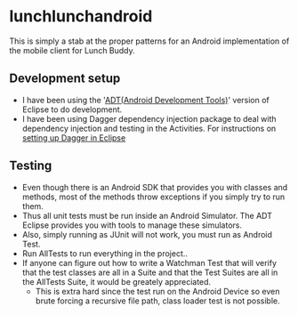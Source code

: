 lunchlunchandroid
=================

This is simply a stab at the proper patterns for an Android implementation of the mobile client for Lunch Buddy.

## Development setup
- I have been using the '[ADT(Android Development Tools)](http://developer.android.com/sdk/installing/bundle.html)' version of Eclipse to do development.
- I have been using Dagger dependency injection package to deal with dependency injection and testing in the Activities. For instructions on [setting up Dagger in Eclipse](http://www.thekeyconsultant.com/2013/09/adding-dagger-to-your-android-project.html)

## Testing
- Even though there is an Android SDK that provides you with classes and methods, most of the methods throw exceptions if you simply try to run them.
- Thus all unit tests must be run inside an Android Simulator. The ADT Eclipse provides you with tools to manage these simulators. 
- Also, simply running as JUnit will not work, you must run as Android Test.
- Run AllTests to run everything in the project..
- If anyone can figure out how to write a Watchman Test that will verify that the test classes are all in a Suite and that the Test Suites are all in the AllTests Suite, it would be greately appreciated.
	- This is extra hard since the test run on the Android Device so even brute forcing a recursive file path, class loader test is not possible.
